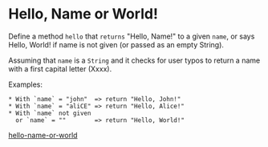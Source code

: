 # Hello, Name or World!

Define a method ```hello``` that ```returns``` "Hello, Name!" to a given ```name```, or says Hello, World! if name is not given (or passed as an empty String).

Assuming that ```name``` is a ```String``` and it checks for user typos to return a name with a first capital letter (Xxxx).

Examples:
```
* With `name` = "john"  => return "Hello, John!"
* With `name` = "aliCE" => return "Hello, Alice!"
* With `name` not given 
  or `name` = ""        => return "Hello, World!"
```


[hello-name-or-world](https://www.codewars.com/kata/57e3f79c9cb119374600046b)
